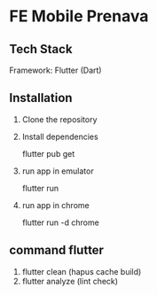 # FE Mobile Prenava

## Tech Stack

Framework: Flutter (Dart)

## Installation

1. Clone the repository
2. Install dependencies

    flutter pub get
3. run app in emulator 

    flutter run

4. run app in chrome 

    flutter run -d chrome



## command flutter

1. flutter clean (hapus cache build)
2. flutter analyze (lint check)
